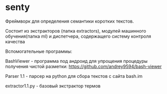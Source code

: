 # senty

Фреймворк для определения семантики коротких текстов.

Состоит из экстракторов (папка extractors), модулей машинного обучения(папка ml) и диспетчера, содержащего систему контроля качества

Вспомогательные программы:

BashViewer - программа под андроид для упрощения процедуры получения чистой разметки: https://github.com/andrey9594/bash-viewer

Parser 1.1 - парсер на python для сбора текстов с сайта bash.im

extraсtor1.1.py - базовый экстрактор термов
